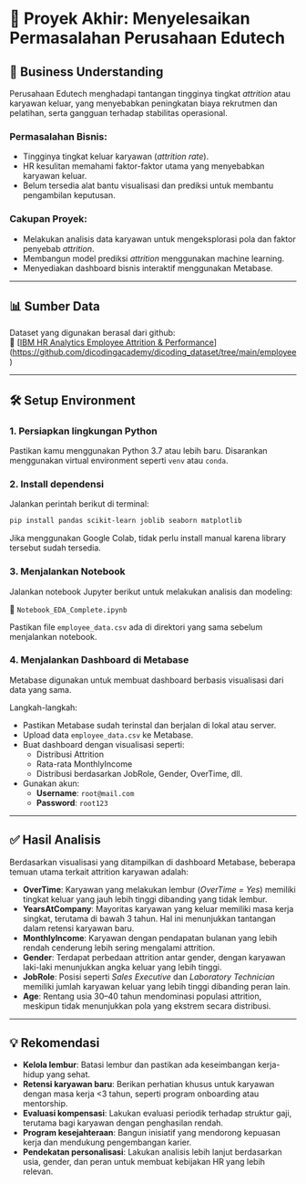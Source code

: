 
# 🧠 Proyek Akhir: Menyelesaikan Permasalahan Perusahaan Edutech

## 💼 Business Understanding

Perusahaan Edutech menghadapi tantangan tingginya tingkat *attrition* atau karyawan keluar, yang menyebabkan peningkatan biaya rekrutmen dan pelatihan, serta gangguan terhadap stabilitas operasional.

### Permasalahan Bisnis:
- Tingginya tingkat keluar karyawan (*attrition rate*).
- HR kesulitan memahami faktor-faktor utama yang menyebabkan karyawan keluar.
- Belum tersedia alat bantu visualisasi dan prediksi untuk membantu pengambilan keputusan.

### Cakupan Proyek:
- Melakukan analisis data karyawan untuk mengeksplorasi pola dan faktor penyebab *attrition*.
- Membangun model prediksi *attrition* menggunakan machine learning.
- Menyediakan dashboard bisnis interaktif menggunakan Metabase.

---

## 📊 Sumber Data

Dataset yang digunakan berasal dari github:  
🔗 [[IBM HR Analytics Employee Attrition & Performance](https://www.kaggle.com/datasets/pavansubhasht/ibm-hr-analytics-attrition-dataset)](https://github.com/dicodingacademy/dicoding_dataset/tree/main/employee)

---

## 🛠️ Setup Environment

### 1. Persiapkan lingkungan Python

Pastikan kamu menggunakan Python 3.7 atau lebih baru. Disarankan menggunakan virtual environment seperti `venv` atau `conda`.

### 2. Install dependensi

Jalankan perintah berikut di terminal:

```bash
pip install pandas scikit-learn joblib seaborn matplotlib
```

Jika menggunakan Google Colab, tidak perlu install manual karena library tersebut sudah tersedia.

### 3. Menjalankan Notebook

Jalankan notebook Jupyter berikut untuk melakukan analisis dan modeling:

📄 `Notebook_EDA_Complete.ipynb`

Pastikan file `employee_data.csv` ada di direktori yang sama sebelum menjalankan notebook.

### 4. Menjalankan Dashboard di Metabase

Metabase digunakan untuk membuat dashboard berbasis visualisasi dari data yang sama.

Langkah-langkah:
- Pastikan Metabase sudah terinstal dan berjalan di lokal atau server.
- Upload data `employee_data.csv` ke Metabase.
- Buat dashboard dengan visualisasi seperti:
  - Distribusi Attrition
  - Rata-rata MonthlyIncome
  - Distribusi berdasarkan JobRole, Gender, OverTime, dll.
- Gunakan akun:
  - **Username**: `root@mail.com`
  - **Password**: `root123`

---

## ✅ Hasil Analisis

Berdasarkan visualisasi yang ditampilkan di dashboard Metabase, beberapa temuan utama terkait attrition karyawan adalah:

- **OverTime**: Karyawan yang melakukan lembur (*OverTime = Yes*) memiliki tingkat keluar yang jauh lebih tinggi dibanding yang tidak lembur.
- **YearsAtCompany**: Mayoritas karyawan yang keluar memiliki masa kerja singkat, terutama di bawah 3 tahun. Hal ini menunjukkan tantangan dalam retensi karyawan baru.
- **MonthlyIncome**: Karyawan dengan pendapatan bulanan yang lebih rendah cenderung lebih sering mengalami attrition.
- **Gender**: Terdapat perbedaan attrition antar gender, dengan karyawan laki-laki menunjukkan angka keluar yang lebih tinggi.
- **JobRole**: Posisi seperti *Sales Executive* dan *Laboratory Technician* memiliki jumlah karyawan keluar yang lebih tinggi dibanding peran lain.
- **Age**: Rentang usia 30–40 tahun mendominasi populasi attrition, meskipun tidak menunjukkan pola yang ekstrem secara distribusi.

---

## 💡 Rekomendasi

- **Kelola lembur**: Batasi lembur dan pastikan ada keseimbangan kerja-hidup yang sehat.
- **Retensi karyawan baru**: Berikan perhatian khusus untuk karyawan dengan masa kerja <3 tahun, seperti program onboarding atau mentorship.
- **Evaluasi kompensasi**: Lakukan evaluasi periodik terhadap struktur gaji, terutama bagi karyawan dengan penghasilan rendah.
- **Program kesejahteraan**: Bangun inisiatif yang mendorong kepuasan kerja dan mendukung pengembangan karier.
- **Pendekatan personalisasi**: Lakukan analisis lebih lanjut berdasarkan usia, gender, dan peran untuk membuat kebijakan HR yang lebih relevan.
